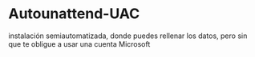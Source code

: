 # Autounattend-UAC
instalación semiautomatizada, donde puedes rellenar los datos, pero sin que te obligue a usar una cuenta Microsoft
